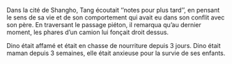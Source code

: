 
Dans la cité de Shangho, Tang écoutait ‘’notes pour plus tard’’, en 
pensant le sens de sa vie et de son comportement qui avait eu dans son 
conflit avec son père. En traversant le passage piéton, il remarqua 
qu’au dernier moment, les phares d’un camion lui fonçait droit dessus.

Dino était affamé et était en chasse de nourriture depuis 3 jours. Dino était maman depuis 3 semaines, elle était anxieuse pour la survie de ses enfants.
